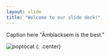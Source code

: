 ```yaml
---
layout: slide
title: "Welcome to our slide deck!"
---
```


Caption here "Ämblacksem is the best."

![poptocat](https://octodex.github.com/images/poptocat.png)
{: .center}
